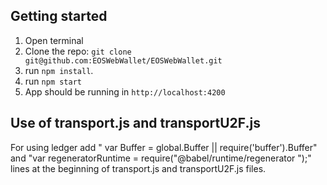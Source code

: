 ## Getting started
1. Open terminal
2. Clone the repo: `git clone git@github.com:EOSWebWallet/EOSWebWallet.git` 
3. run `npm install`. 
4. run `npm start`
5. App should be running in `http://localhost:4200`

## Use of transport.js and transportU2F.js

For using ledger add " var Buffer = global.Buffer || require('buffer').Buffer" and "var regeneratorRuntime = require("@babel/runtime/regenerator ");" lines at the beginning of 
transport.js and transportU2F.js files. 
